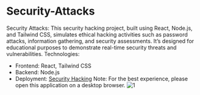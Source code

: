 # Security-Attacks
Security Attacks:
This security hacking project, built using React, Node.js, and Tailwind CSS, simulates ethical hacking activities such as password attacks, information gathering, and security assessments. It’s designed for educational purposes to demonstrate real-time security threats and vulnerabilities.
Technologies:
- Frontend: React, Tailwind CSS  
- Backend: Node.js  
- Deployment: [Security Hacking]( https://nimble-pastelito-40f85c.netlify.app/)
Note: For the best experience, please open this application on a desktop browser.
![1](https://github.com/user-attachments/assets/6ab14143-ba0e-485b-a8c3-d77bce633d75)
